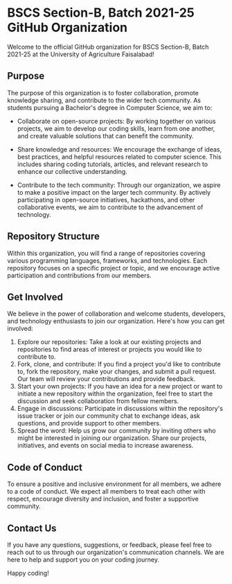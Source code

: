 # BSCS Section-B, Batch 2021-25 GitHub Organization

Welcome to the official GitHub organization for BSCS Section-B, Batch 2021-25 at the University of Agriculture Faisalabad! 

## Purpose

The purpose of this organization is to foster collaboration, promote knowledge sharing, and contribute to the wider tech community. As students pursuing a Bachelor's degree in Computer Science, we aim to:

- Collaborate on open-source projects: By working together on various projects, we aim to develop our coding skills, learn from one another, and create valuable solutions that can benefit the community.
  
- Share knowledge and resources: We encourage the exchange of ideas, best practices, and helpful resources related to computer science. This includes sharing coding tutorials, articles, and relevant research to enhance our collective understanding.
  
- Contribute to the tech community: Through our organization, we aspire to make a positive impact on the larger tech community. By actively participating in open-source initiatives, hackathons, and other collaborative events, we aim to contribute to the advancement of technology.
  
## Repository Structure

Within this organization, you will find a range of repositories covering various programming languages, frameworks, and technologies. Each repository focuses on a specific project or topic, and we encourage active participation and contributions from our members.

## Get Involved

We believe in the power of collaboration and welcome students, developers, and technology enthusiasts to join our organization. Here's how you can get involved:

1. Explore our repositories: Take a look at our existing projects and repositories to find areas of interest or projects you would like to contribute to.
2. Fork, clone, and contribute: If you find a project you'd like to contribute to, fork the repository, make your changes, and submit a pull request. Our team will review your contributions and provide feedback.
3. Start your own projects: If you have an idea for a new project or want to initiate a new repository within the organization, feel free to start the discussion and seek collaboration from fellow members.
4. Engage in discussions: Participate in discussions within the repository's issue tracker or join our community chat to exchange ideas, ask questions, and provide support to other members.
5. Spread the word: Help us grow our community by inviting others who might be interested in joining our organization. Share our projects, initiatives, and events on social media to increase awareness.

## Code of Conduct

To ensure a positive and inclusive environment for all members, we adhere to a code of conduct. We expect all members to treat each other with respect, encourage diversity and inclusion, and foster a supportive community.

## Contact Us

If you have any questions, suggestions, or feedback, please feel free to reach out to us through our organization's communication channels. We are here to help and support you on your coding journey.

Happy coding!
